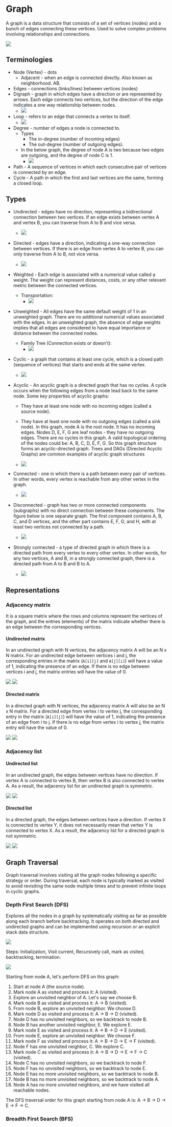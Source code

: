 # Graph

A graph is a data structure that consists of a set of vertices (nodes) and a
bunch of edges connecting these vertices. Used to solve complex problems
involving relationships and connections.

![](attachements/graph.png)

## Terminologies

- Node (Vertex) - dots
  - Adjacent - when an edge is connected directly. Also known as neighborhood.
    AB.
- Edges - connections (links/lines) between vertices (nodes)
- Digraph - graph in which edges have a direction or are represented by arrows.
  Each edge connects two vertices, but the direction of the edge indicates a one
  way relationship between nodes.
  - ![](attachements/digraph.png)
- Loop - refers to an edge that connects a vertex to itself.
  - ![](attachements/loop.png)
- Degree - number of edges a node is connected to.
  - Types
    - The in-degree (number of incoming edges)
    - The out-degree (number of outgoing edges).
  - In the below graph, the degree of node A is two because two edges are
    outgoing, and the degree of node C is 1.
    - ![](attachements/degree.png)
- Path - A sequence of vertices in which each consecutive pair of vertices is
  connected by an edge.
- Cycle - A path in which the first and last vertices are the same, forming a
  closed loop.

## Types

- Undirected - edges have no direction, representing a bidirectional connection
  between two vertices. If an edge exists between vertex A and vertex B, you can
  traverse from A to B and vice versa.
  - ![](attachements/undirected.png)
- Directed - edges have a direction, indicating a one-way connection between
  vertices. If there is an edge from vertex A to vertex B, you can only traverse
  from A to B, not vice versa.
  - ![](attachements/directed.png)
- Weighted - Each edge is associated with a numerical value called a weight. The
  weight can represent distances, costs, or any other relevant metric between
  the connected vertices.
  - Transportation:
    - ![](attachements/weighted.png)
- Unweighted - All edges have the same default weight of 1 in an unweighted
  graph. There are no additional numerical values associated with the edges. In
  an unweighted graph, the absence of edge weights implies that all edges are
  considered to have equal importance or distance between the connected nodes.
  - Family Tree (Connection exists or doesn't):
    - ![](attachements/unweighted.png)
- Cyclic - a graph that contains at least one cycle, which is a closed path
  (sequence of vertices) that starts and ends at the same vertex.
  - ![](attachements/cyclic.png)
- Acyclic - An acyclic graph is a directed graph that has no cycles. A cycle
  occurs when the following edges from a node lead back to the same node. Some
  key properties of acyclic graphs:

  - They have at least one node with no incoming edges (called a source node).

  - They have at least one node with no outgoing edges (called a sink node). In
    this graph, node A is the root node. It has no incoming edges. Nodes D, E,
    F, G are leaf nodes - they have no outgoing edges. There are no cycles in
    this graph. A valid topological ordering of the nodes could be: A, B, C, D,
    E, F, G. So this graph structure forms an acyclic-directed graph. Trees and
    DAGs (Directed Acyclic Graphs) are common examples of acyclic graph
    structures
  - ![](attachements/acyclic.png)

- Connected - one in which there is a path between every pair of vertices. In
  other words, every vertex is reachable from any other vertex in the graph.
  - ![](attachements/connected.png)
- Disconnected - graph has two or more connected components (subgraphs) with no
  direct connection between these components. The figure below is one separate
  graph. The first component contains A, B, C, and D vertices, and the other
  part contains E, F, G, and H, with at least two vertices not connected by a
  path.
  - ![](attachements/disconnected.png)
- Strongly connected - a type of directed graph in which there is a directed
  path from every vertex to every other vertex. In other words, for any two
  vertices, A and B, in a strongly connected graph, there is a directed path
  from A to B and B to A.
  - ![](attachements/strongly-connected.png)

## Representations

### Adjacency matrix

It is a square matrix where the rows and columns represent the vertices of the
graph, and the entries (elements) of the matrix indicate whether there is an
edge between the corresponding vertices.

#### Undirected matrix

In an undirected graph with N vertices, the adjacency matrix A will be an N x N
matrix. For an undirected edge between vertices i and j, the corresponding
entries in the matrix (`A[i][j]` and `A[j][i]`) will have a value of 1,
indicating the presence of an edge. If there is no edge between vertices i and
j, the matrix entries will have the value of 0.

![](attachements/adjacency-matrix-1.png)
![](attachements/adjacency-matrix-2.png)

#### Directed matrix

In a directed graph with N vertices, the adjacency matrix A will also be an N x
N matrix. For a directed edge from vertex i to vertex j, the corresponding entry
in the matrix (`A[i][j]`) will have the value of 1, indicating the presence of
an edge from i to j. If there is no edge from vertex i to vertex j, the matrix
entry will have the value of 0.

![](attachements/adjacency-directed-1.png)
![](attachements/adjacency-directed-2.png)

### Adjacency list

#### Undirected list

In an undirected graph, the edges between vertices have no direction. If vertex
A is connected to vertex B, then vertex B is also connected to vertex A. As a
result, the adjacency list for an undirected graph is symmetric.

![](attachements/adjacency-list-undirected1.png)
![](attachements/adjacency-list-undirected-2.png)

#### Directed list

In a directed graph, the edges between vertices have a direction. If vertex X is
connected to vertex Y, it does not necessarily mean that vertex Y is connected
to vertex X. As a result, the adjacency list for a directed graph is not
symmetric.

![](attachements/adjecency-list-directed-1.png)
![](attachements/adjacency-list-directed-2.png)

## Graph Traversal

Graph traversal involves visiting all the graph nodes following a specific
strategy or order. During traversal, each node is typically marked as visited to
avoid revisiting the same node multiple times and to prevent infinite loops in
cyclic graphs.

### Depth First Search (DFS)

Explores all the nodes in a graph by systematically visiting as far as possible
along each branch before backtracking. It operates on both directed and
undirected graphs and can be implemented using recursion or an explicit stack
data structure.

![](attachements/dfs-stack-visited-table.png)

Steps: Initialization, Visit current, Recursively call, mark as visited,
backtracking, termination.

![](attachements/dfs-example.png)

Starting from node A, let's perform DFS on this graph:

1. Start at node A (the source node).
1. Mark node A as visited and process it: A (visited).
1. Explore an unvisited neighbor of A. Let's say we choose B.
1. Mark node B as visited and process it: A -> B (visited).
1. From node B, explore an unvisited neighbor. We choose D.
1. Mark node D as visited and process it: A -> B -> D (visited).
1. Node D has no unvisited neighbors, so we backtrack to node B.
1. Node B has another unvisited neighbor, E. We explore E.
1. Mark node E as visited and process it: A -> B -> D -> E (visited).
1. From node E, explore an unvisited neighbor. We choose F.
1. Mark node F as visited and process it: A -> B -> D -> E -> F (visited).
1. Node F has one unvisited neighbor, C. We explore C.
1. Mark node C as visited and process it: A -> B -> D -> E -> F -> C (visited).
1. Node C has no unvisited neighbors, so we backtrack to node F.
1. Node F has no unvisited neighbors, so we backtrack to node E.
1. Node E has no more unvisited neighbors, so we backtrack to node B.
1. Node B has no more unvisited neighbors, so we backtrack to node A.
1. Node A has no more unvisited neighbors, and we have visited all reachable
   nodes.

The DFS traversal order for this graph starting from node A is: A -> B -> D -> E
-> F -> C.

### Breadth First Search (BFS)

<!--TODO: describe -->
